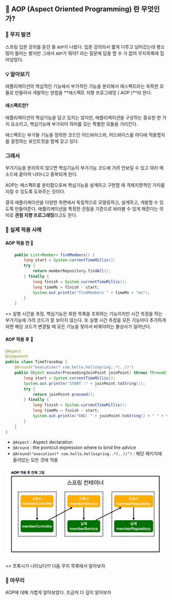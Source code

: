 ## 🤔 AOP (Aspect Oriented Programming) 란 무엇인가?

### 🔎 무지 발견
스프링 입문 강의를 듣던 중 `AOP`가 나왔다. 입문 강의라서 짧게 다루고 넘어갔는데 평소 많이 들어는 봤지만 그래서 `AOP`가 뭐야? 라는 질문에 답을 할 수 가 없어 무지목록에 집어넣었다. 

### 💡 알아보기 

애플리케이션의 핵심적인 기능에서 부가적인 기능을 분리해서 애스펙트라는 독특한 모듈로 만들어서 개발하는 방법을 **애스펙트 지향 프로그래밍 ( AOP )**라 한다. 

#### 애스팩트란? 

애플리케이션의 핵심기능을 담고 있지는 않지만, 애플리케이션을 구성하는 중요한 한 가지 요소이고, 핵심기능에 부가되어 의미를 갖는 특별한 모듈을 가리킨다. 

애스펙트는 부가될 기능을 정의한 코드인 어드바이스와, 어드바이스를 어디에 적용할지를 결정하는 포인트컷을 함께 갖고 있다. 

### 그래서 

부가기능을 분리하지 않으면 핵심기능이 부가기능 코드에 가려 안보일 수 있고 여러 메소드에 흩어져 나타나고 중복되게 된다. 

AOP는 애스팩트를 분리함으로써 핵심기능을 설계하고 구현할 때 객체지향적인 가치를 지킬 수 있도록 도와주는 것이다. 

결국 애플리케이션을 다양한 측면에서 독립적으로 모델링하고, 설계하고, 개발할 수 있도록 만들어준다. 애플리케이션을 특정한 관점을 기준으로 바라볼 수 있게 해준다는 의미로 **관점 지향 프로그래밍**라고도 한다. 

###  🎯 실제 적용 사례 

#### AOP 적용 전 📌

```java
    public List<Member> findMembers() {
        long start = System.currentTimeMillis();
        try {
            return memberRepository.findAll();
        } finally {
            long finish = System.currentTimeMillis();
            long timeMs = finish - start;
            System.out.println("findMembers " + timeMs + "ms");
        }
    }
```
=> 실행 시간을 측정, 핵심기능은 회원 목록을 조회하는 기능이지만 시간 측정을 하는 부가기능에 가려 코드가 잘 보이지 않는다. 또 실행 시간 측정을 모든 기능마다 추가하게 되면 해당 코드가 변경될 때 모든 기능을 찾아서 바꿔야하는 불상사가 일어난다. 

#### AOP 적용 후 📌

```java
@Aspect
@Component
public class TimeTraceAop {
    @Around("execution(* com.hello.hellospring..*(..))")
    public Object excute(ProceedingJoinPoint joinPoint) throws Throwable {
        long start = System.currentTimeMillis();
        System.out.println("START :" + joinPoint.toString());
        try {
            return joinPoint.proceed();
        } finally {
            long finish = System.currentTimeMillis();
            long timeMs = finish - start;
            System.out.println("END: " + joinPoint.toString() + " " + timeMs + "ms");
        }
    }
}
```
- `@Aspect` : Aspect declaration
- `@Around` : the pointcut expression where to bind the advice
- `@Around("execution(* com.hello.hellospring..*(..))")` : 해당 패키지에 들어있는 모든 것에 적용 

![AOP 동작 방식](/assets/img/aop%EB%8F%99%EC%9E%91%EB%B0%A9%EC%8B%9D.png)

=> 프록시가 나타났다!!! 다음 무지 목록에서 알아보자 

### 🎈 마무리

AOP에 대해 가볍게 알아보았다. 조금씩 더 깊이 알아보자 
